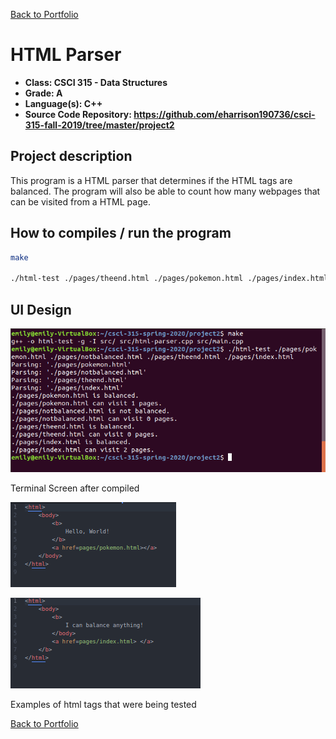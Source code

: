 [Back to Portfolio](./)

HTML Parser
===============

-   **Class: CSCI 315 - Data Structures** 
-   **Grade: A**
-   **Language(s): C++**
-   **Source Code Repository: https://github.com/eharrison190736/csci-315-fall-2019/tree/master/project2**

## Project description
This program is a HTML parser that determines if the HTML tags are balanced. The program will also be able to count how many webpages that can be visited from a HTML page. 

## How to compiles / run the program

```bash
make

./html-test ./pages/theend.html ./pages/pokemon.html ./pages/index.html ./pages/notbalanced.html
```

## UI Design



![screenshot](/images/Screenshot1.png)

  Terminal Screen after compiled


![screenshot](/images/Screenshot2.png)



![screenshot](/images/Screenshot3.png)



Examples of html tags that were being tested



[Back to Portfolio](./)
